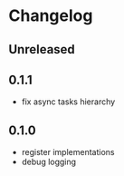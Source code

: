 # Changelog

## Unreleased

## 0.1.1
- fix async tasks hierarchy

## 0.1.0

- register implementations
- debug logging
